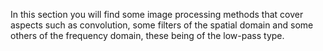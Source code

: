 In this section you will find some image processing methods that cover aspects such as convolution, 
some filters of the spatial domain and some others of the frequency domain, these being of the low-pass type.
